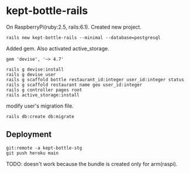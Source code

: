 # kept-bottle-rails

On RaspberryPi(ruby:2.5, rails:6.1). Created new project.

```
rails new kept-bottle-rails --minimal --database=postgresql
```

Added gem. Also activated active_storage.

```
gem 'devise', '~> 4.7'
```

```
rails g devise:install
rails g devise user
rails g scaffold bottle restaurant_id:integer user_id:integer status
rails g scaffold restaurant name geo user_id:integer
rails g controller pages root
rails active_storage:install
```

modify user's migration file.

```
rails db:create db:migrate
```

## Deployment

```
git:remote -a kept-bottle-stg
git push heroku main
```
TODO: doesn't work because the bundle is created only for arm(raspi).

